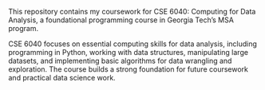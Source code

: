 This repository contains my coursework for CSE 6040: Computing for Data Analysis, a foundational programming course in Georgia Tech’s MSA program.

CSE 6040 focuses on essential computing skills for data analysis, including programming in Python, working with data structures, manipulating large datasets, and implementing basic algorithms for data wrangling and exploration. The course builds a strong foundation for future coursework and practical data science work.

